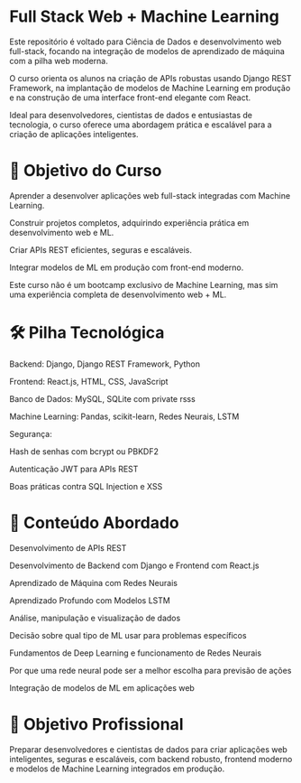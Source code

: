 # Full Stack Web + Machine Learning

Este repositório é voltado para Ciência de Dados e desenvolvimento web full-stack, focando na integração de modelos de aprendizado de máquina com a pilha web moderna.

O curso orienta os alunos na criação de APIs robustas usando Django REST Framework, na implantação de modelos de Machine Learning em produção e na construção de uma interface front-end elegante com React.

Ideal para desenvolvedores, cientistas de dados e entusiastas de tecnologia, o curso oferece uma abordagem prática e escalável para a criação de aplicações inteligentes.

# 🔹 Objetivo do Curso

Aprender a desenvolver aplicações web full-stack integradas com Machine Learning.

Construir projetos completos, adquirindo experiência prática em desenvolvimento web e ML.

Criar APIs REST eficientes, seguras e escaláveis.

Integrar modelos de ML em produção com front-end moderno.

Este curso não é um bootcamp exclusivo de Machine Learning, mas sim uma experiência completa de desenvolvimento web + ML.

# 🛠️ Pilha Tecnológica

Backend: Django, Django REST Framework, Python 

Frontend: React.js, HTML, CSS, JavaScript 

Banco de Dados: MySQL, SQLite com private rsss

Machine Learning: Pandas, scikit-learn, Redes Neurais, LSTM

Segurança:

Hash de senhas com bcrypt ou PBKDF2

Autenticação JWT para APIs REST

Boas práticas contra SQL Injection e XSS

# 📂 Conteúdo Abordado

Desenvolvimento de APIs REST

Desenvolvimento de Backend com Django e Frontend com React.js

Aprendizado de Máquina com Redes Neurais

Aprendizado Profundo com Modelos LSTM

Análise, manipulação e visualização de dados

Decisão sobre qual tipo de ML usar para problemas específicos

Fundamentos de Deep Learning e funcionamento de Redes Neurais

Por que uma rede neural pode ser a melhor escolha para previsão de ações

Integração de modelos de ML em aplicações web

# 🚀 Objetivo Profissional

Preparar desenvolvedores e cientistas de dados para criar aplicações web inteligentes, seguras e escaláveis, com backend robusto, frontend moderno e modelos de Machine Learning integrados em produção.
